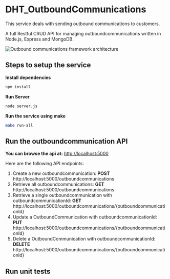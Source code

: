 # DHT_OutboundCommunications
This service deals with sending outbound communications to customers.

A full Restful CRUD API for managing outboundcommunications written in Node.js, Express and MongoDB.

![Outbound communications framework architecture](Micronox-ContactService.jpeg)

## Steps to setup the service

**Install dependencies**

```bash
npm install
```
**Run Server**

```bash
node server.js
```

**Run the service using make**

```bash
make run-all
```

## Run the outboundcommunication API
**You can browse the api at:** <http://localhost:5000>

Here are the following API endpoints:

1.	Create a new outboundcommunication: **POST** http://localhost:5000/outboundcommunications
2.	Retrieve all outboundcommunications: **GET** http://localhost:5000/outboundcommunications
3.	Retrieve a single outboundcommunication with outboundcommunicationId: **GET** http://localhost:5000/outboundcommunications/{outboundcommunicationId}
4. Update a OutboundCommunication with outboundcommunicationId: **PUT** http://localhost:5000/outboundcommunications/{outboundcommunicationId}
5. Delete a OutboundCommunication with outboundcommunicationId: **DELETE** http://localhost:5000/outboundcommunications/{outboundcommunicationId}

## Run unit tests

